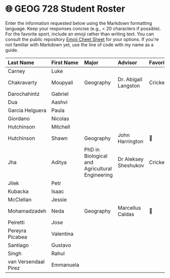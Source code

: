 # 🌐 GEOG 728 Student Roster

Enter the information requested below using the Markdown formatting language.  Keep your responses concise (e.g., < 20 characters if possible).  For the favorite sport, include an emoji rather than writing text.  You can consult the public repository [Emoji Cheet Sheet](https://github.com/ikatyang/emoji-cheat-sheet) for your options.  If you're not familiar with Markdown yet, use the line of code with my name as a guide.

| Last Name                    | First Name                   | Major                        | Advisor                      | Favorite Sport               |
| :--------------------------- | :--------------------------- | :--------------------------- | :--------------------------- | :--------------------------- |
| Carney | Luke |
| Chakravarty| Moupyali | Geography | Dr. Abigail Langston | Cricket |
| Darochahintz| Gabriel |
| Dua | Aashvi |
| Garcia Helguera | Paula |
| Giordano | Nicolas |
| Hutchinson | Mitchell |
| Hutchinson | Shawn | Geography | John Harrington | 🏒 |
| Jha | Aditya | PhD in Biological and Agricultural Engineering| Dr Aleksey Sheshukov | Cricket/Football
| Jilek	| Petr |
| Kubacka	| Isaac |
| McClellan	| Jessie |
| Mohamadzadeh | Neda |Geography | Marcellus Caldas | 🎳 |
| Peiretti | Jose |
| Pereyra Picabea | Valentina |
| Santiago | Gustavo |
| Singh | Rahul |
| van Versendaal Pirez | Emmanuela |

